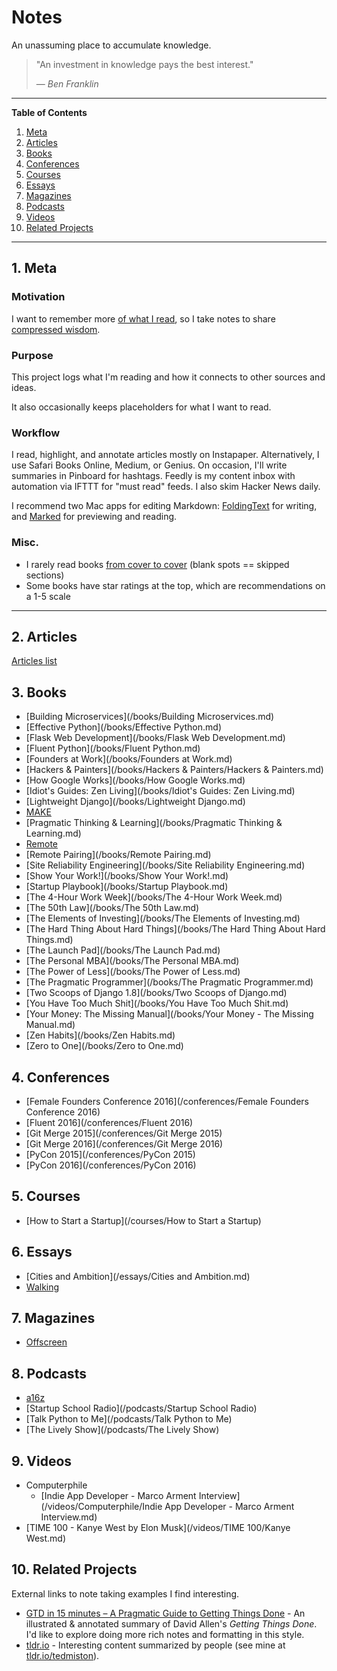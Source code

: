 # Notes

An unassuming place to accumulate knowledge.

> "An investment in knowledge pays the best interest."
>
> &mdash; <cite>Ben Franklin</cite>

---

**Table of Contents**

1. [Meta](#user-content-1-meta)
2. [Articles](#user-content-2-articles)
3. [Books](#user-content-3-books)
4. [Conferences](#user-content-4-conferences)
5. [Courses](#user-content-5-courses)
6. [Essays](#user-content-6-essays)
7. [Magazines](#user-content-7-magazines)
8. [Podcasts](#user-content-8-podcasts)
9. [Videos](#user-content-9-videos)
10. [Related Projects](#user-content-10-related-projects)

---

## 1. Meta

### Motivation

I want to remember more [of what I read](http://austinkleon.com/2016/03/03/how-to-read-more-2/), so I take notes to share [compressed wisdom](https://sivers.org/2do).

### Purpose

This project logs what I'm reading and how it connects to other sources and ideas.

It also occasionally keeps placeholders for what I want to read.

### Workflow

I read, highlight, and annotate articles mostly on Instapaper.  Alternatively, I use Safari Books Online, Medium, or Genius.  On occasion, I'll write summaries in Pinboard for hashtags.  Feedly is my content inbox with automation via IFTTT for "must read" feeds.  I also skim Hacker News daily.

I recommend two Mac apps for editing Markdown: [FoldingText](http://www.foldingtext.com/) for writing, and [Marked](http://marked2app.com/) for previewing and reading.

### Misc.

- I rarely read books [from cover to cover](http://austinkleon.com/2014/10/17/33-thoughts-on-reading/) (blank spots == skipped sections)
- Some books have star ratings at the top, which are recommendations on a 1-5 scale

---

## 2. Articles

[Articles list](/articles/README.md)

## 3. Books

- [Building Microservices](/books/Building Microservices.md)
- [Effective Python](/books/Effective Python.md)
- [Flask Web Development](/books/Flask Web Development.md)
- [Fluent Python](/books/Fluent Python.md)
- [Founders at Work](/books/Founders at Work.md)
- [Hackers & Painters](/books/Hackers & Painters/Hackers & Painters.md)
- [How Google Works](/books/How Google Works.md)
- [Idiot's Guides: Zen Living](/books/Idiot's Guides: Zen Living.md)
- [Lightweight Django](/books/Lightweight Django.md)
- [MAKE](/books/MAKE/MAKE.md)
- [Pragmatic Thinking & Learning](/books/Pragmatic Thinking & Learning.md)
- [Remote](/books/Remote.md)
- [Remote Pairing](/books/Remote Pairing.md)
- [Site Reliability Engineering](/books/Site Reliability Engineering.md)
- [Show Your Work!](/books/Show Your Work!.md)
- [Startup Playbook](/books/Startup Playbook.md)
- [The 4-Hour Work Week](/books/The 4-Hour Work Week.md)
- [The 50th Law](/books/The 50th Law.md)
- [The Elements of Investing](/books/The Elements of Investing.md)
- [The Hard Thing About Hard Things](/books/The Hard Thing About Hard Things.md)
- [The Launch Pad](/books/The Launch Pad.md)
- [The Personal MBA](/books/The Personal MBA.md)
- [The Power of Less](/books/The Power of Less.md)
- [The Pragmatic Programmer](/books/The Pragmatic Programmer.md)
- [Two Scoops of Django 1.8](/books/Two Scoops of Django.md)
- [You Have Too Much Shit](/books/You Have Too Much Shit.md)
- [Your Money: The Missing Manual](/books/Your Money - The Missing Manual.md)
- [Zen Habits](/books/Zen Habits.md)
- [Zero to One](/books/Zero to One.md)

## 4. Conferences

- [Female Founders Conference 2016](/conferences/Female Founders Conference 2016)
- [Fluent 2016](/conferences/Fluent 2016)
- [Git Merge 2015](/conferences/Git Merge 2015)
- [Git Merge 2016](/conferences/Git Merge 2016)
- [PyCon 2015](/conferences/PyCon 2015)
- [PyCon 2016](/conferences/PyCon 2016)

## 5. Courses

- [How to Start a Startup](/courses/How to Start a Startup)

## 6. Essays

- [Cities and Ambition](/essays/Cities and Ambition.md)
- [Walking](/essays/Walking.md)

## 7. Magazines

- [Offscreen](/magazines/Offscreen)

## 8. Podcasts

- [a16z](/podcasts/a16z)
- [Startup School Radio](/podcasts/Startup School Radio)
- [Talk Python to Me](/podcasts/Talk Python to Me)
- [The Lively Show](/podcasts/The Lively Show)

## 9. Videos

- Computerphile
	- [Indie App Developer - Marco Arment Interview](/videos/Computerphile/Indie App Developer - Marco Arment Interview.md)
- [TIME 100 - Kanye West by Elon Musk](/videos/TIME 100/Kanye West.md)

## 10. Related Projects

External links to note taking examples I find interesting.

- [GTD in 15 minutes – A Pragmatic Guide to Getting Things Done](https://hamberg.no/gtd/) - An illustrated & annotated summary of David Allen's *Getting Things Done*.  I'd like to explore doing more rich notes and formatting in this style.
- [tldr.io](http://tldr.io) - Interesting content summarized by people (see mine at [tldr.io/tedmiston](http://tldr.io/tedmiston)).
